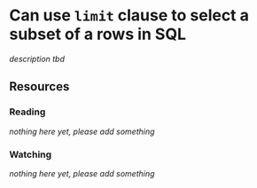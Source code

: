 # Can use `limit` clause to select a subset of a rows in SQL
_description tbd_
## Resources
### Reading
_nothing here yet, please add something_
### Watching
_nothing here yet, please add something_
